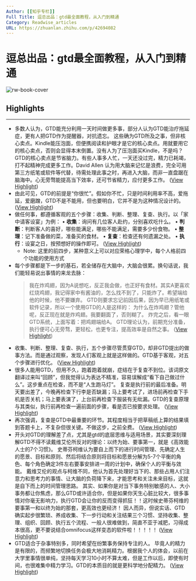 ```yaml
---
Author: [[知乎专栏]]
Full Title: 逗总出品：gtd最全面教程，从入门到精通
Category: Readwise_articles
URL: https://zhuanlan.zhihu.com/p/42694082
---
```

# 逗总出品：gtd最全面教程，从入门到精通

![rw-book-cover](https://readwise-assets.s3.amazonaws.com/static/images/article2.74d541386bbf.png)

## Highlights
---
- 多数人认为，GTD能充分利用一天时间做更多事，部分人认为GTD能治疗拖延症，更有人把GTD作为提醒器，对抗遗忘。
  这些确为GTD所及之事，但非核心卖点。Kindle能压泡面，但便携阅读和护眼才是它的核心卖点。用就要用它的核心卖点，否则会显得本末倒置。没有人为了压泡面买Kindle，不是吗？
  GTD的核心卖点是节省脑力。有些人事多人忙，一天还没过完，精力已耗竭，打不起精神完成更多工作。David Allen 认为用大脑来记忆是浪费，完全可用第三方纸笔或软件等代替，待需处理此事之时，再进入大脑，而非一直盘踞在脑海中。心无旁骛能提高当下效率，还可节省精力，应付更多工作。 ([View Highlight](https://read.readwise.io/read/01h37msfq8r2m6pabg38pp2rj3))
- 由此可见，GTD的前提是“你很忙”。假如你不忙，只是时间利用率不高，爱拖延，爱磨蹭，GTD不是不能用，但也要明白，它并不是为这种情况设计的。 ([View Highlight](https://read.readwise.io/read/01h37mstf51wf6hb0pwjavcgt9))
- 做任何事，都遵循客观的五个步骤：收集、判断、整理、复查、执行。以「家中请客设宴」为例：
  • **收集**：询问有几位客人赴约，分别喜欢吃什么。
  • **判断**：判断客人的喜好，哪些能满足，哪些不能满足，需要多少份食物。
  • **整理**：记下准备做的菜，准备买的食材。
  • **复查**：检查还有何遗漏之处。
  • **执行**：设宴之日，按预想好的操作即可。 ([View Highlight](https://read.readwise.io/read/01h37mt64k5mvz84fc7f2efe1q))
    - Note: 这里的前四步，某种意义上可以对应荣格心理学中，每个人格前四个功能的使用方式
- 每个步骤都是下一步的基石，若全储存在大脑中，大脑会很累。换句话说，我们能轻易说出事情的来龙去脉：
  > 我在炸鸡翅，因为A说想吃，反正我会做，也正好有食材。其实A更喜欢红烧鸡翅，我记得家中有酱油的，怎么找不到了，只能炸了。希望端给他的时候，他不要嫌弃。
  GTD则要求忘记前因后果，因为早已用纸笔或软件记录，所以一个使用GTD的人是这样的：
  > 为什么在炸鸡翅？管他呢，反正现在就是炸鸡翅。我要翻面了，否则糊了。 炸完之后，看一眼GTD系统，上面写着：把鸡翅端给A。
  GTD理论认为，前期充分准备，执行便可心无旁骛，更轻松，也更专注，提高效率是自然之事。 ([View Highlight](https://read.readwise.io/read/01h37nfs2vtvjw7f84dtmv8710))
- 收集、判断、整理、复查、执行，五个步骤尽管贯穿GTD，却非GTD提出的做事方法。而是通过观察，发现人们客观上就是这样做的。GTD基于客观，对五个步骤进行优化。 ([View Highlight](https://read.readwise.io/read/01h37ng0p1f0aapnp1b7a4q4dv))
- 很多人能用GTD，但用不久，跑着跑着就崩，症结在于复查不到位。该词原文翻译过来叫“回顾”，但我觉得认为表达不精准，容易误解成“看下自己做过什么”。这步重点在检查，而不是“人生跑马灯”。
  复查是执行前的最后准备。明天要出差了，今晚再检查下行李是否缺漏；马上要考试了，进场前再检查下手机是否关机；马上要表演了，上台前再检查下服装有无纰漏。GTD的复查原理与其类似，执行前再检查一遍前面的步骤，看是否已按要求处理。 ([View Highlight](https://read.readwise.io/read/01h37ptz6z879ads3m4mq00vvs))
- 再次强调，复查是GTD中最重要的环节。其程度相当于把草稿纸上算的结果填到答题卡上，不复杂但很关键。不做这步，之前全费。 ([View Highlight](https://read.readwise.io/read/01h37q02k3b5kh6n48as988mr0))
- 开头对GTD的理解差了点，尤其是gtd的底层思维与适用场景，其实要深刻理解GTD不得不读戴维艾伦所反对的理论：以终为始、要事第一，就是《高效能人士的7个习惯》。 
  史蒂芬柯维认为要自上而下的进行时间管理、先确定人生的愿景、目标和原则、然后将结合原则将目标和愿景分解为5-7个平衡的角色、每个角色确定3件左右要事安排进一周的计划中，确保个人的平衡与效能。 
  戴维艾伦的观点与柯维不同，他认为首先处理好当下的、那些占用人们注意力和思考力的事情、让大脑的负荷降下来，才能思考和关注未来目标，这就是自下而上的时间管理思路。 
  其实、如果你是对当下事务特别敏感的人、大小事务都让你焦虑，那么GTD或许适合你，但是如果你天生心脏比较大，很多事情对你毫无影响力，执行GTD会让你的反而变得抓狂！！这时候史蒂芬柯维的要事第一和以终为始的那套，更高效也更经济！ 
  因人而异，但说实话、GTD确实起步很繁琐、养成收集、下一步行动和关注结果三个习惯、坚持收集、整理、组织、回顾、执行五个流程、一般人很难做到，简直不亚于减肥，习得成本很高，更不要说结合omnifocus这样变态的软件啦！！！！！ ([View Highlight](https://read.readwise.io/read/01h37q52346e6myzz356p6fxav))
- GTD适合于杂事特别多，同时希望在纷繁事务保持专注的人。 
  毕竟人的精力是有限的，而频繁地切换任务会极大地消耗精力。根据我个人的体会，以前在大学里事情很单纯，坚持每天学习10小时不算太难，但是工作以后，即使有时间，也很难集中精力学习。GTD的本质目的就是更科学地分配精力。 ([View Highlight](https://read.readwise.io/read/01h37q6q18z7f53nc3gy66mvzz))

